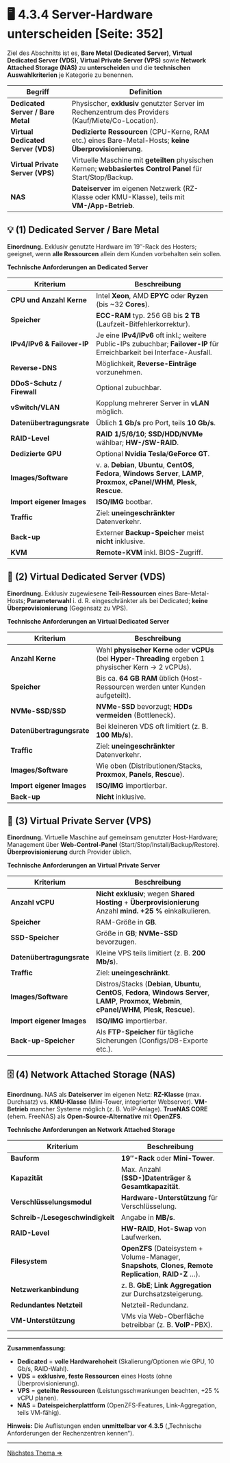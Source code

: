# 🖥️ 4.3.4 Server-Hardware unterscheiden [Seite: 352]

Ziel des Abschnitts ist es, **Bare Metal (Dedicated Server)**, **Virtual Dedicated Server (VDS)**, **Virtual Private Server (VPS)** sowie **Network Attached Storage (NAS)** zu **unterscheiden** und die **technischen Auswahlkriterien** je Kategorie zu benennen. 

| Begriff                            | Definition                                                                                                     |
| ---------------------------------- | -------------------------------------------------------------------------------------------------------------- |
| **Dedicated Server / Bare Metal**  | Physischer, **exklusiv** genutzter Server im Rechenzentrum des Providers (Kauf/Miete/Co-Location).             |
| **Virtual Dedicated Server (VDS)** | **Dedizierte Ressourcen** (CPU-Kerne, RAM etc.) eines Bare-Metal-Hosts; **keine Überprovisionierung**.         |
| **Virtual Private Server (VPS)**   | Virtuelle Maschine mit **geteilten** physischen Kernen; **webbasiertes Control Panel** für Start/Stop/Backup.  |
| **NAS**                            | **Dateiserver** im eigenen Netzwerk (RZ-Klasse oder KMU-Klasse), teils mit **VM-/App-Betrieb**.                |

## 💡 (1) Dedicated Server / Bare Metal

**Einordnung.** Exklusiv genutzte Hardware im 19″-Rack des Hosters; geeignet, wenn **alle Ressourcen** allein dem Kunden vorbehalten sein sollen. 

**Technische Anforderungen an Dedicated Server**

| Kriterium                   | Beschreibung                                                                                                                            |
| --------------------------- | --------------------------------------------------------------------------------------------------------------------------------------- |
| **CPU und Anzahl Kerne**    | Intel **Xeon**, AMD **EPYC** oder **Ryzen** (bis ~32 **Cores**).                                                                        |
| **Speicher**                | **ECC-RAM** typ. 256 GB bis **2 TB** (Laufzeit-Bitfehlerkorrektur).                                                                     |
| **IPv4/IPv6 & Failover-IP** | Je eine **IPv4/IPv6** oft inkl.; weitere Public-IPs zubuchbar; **Failover-IP** für Erreichbarkeit bei Interface-Ausfall.                |
| **Reverse-DNS**             | Möglichkeit, **Reverse-Einträge** vorzunehmen.                                                                                          |
| **DDoS-Schutz / Firewall**  | Optional zubuchbar.                                                                                                                     |
| **vSwitch/VLAN**            | Kopplung mehrerer Server in **vLAN** möglich.                                                                                           |
| **Datenübertragungsrate**   | Üblich **1 Gb/s** pro Port, teils **10 Gb/s**.                                                                                          |
| **RAID-Level**              | **RAID 1/5/6/10**; **SSD/HDD/NVMe** wählbar; **HW-/SW-RAID**.                                                                           |
| **Dedizierte GPU**          | Optional **Nvidia Tesla**/**GeForce GT**.                                                                                               |
| **Images/Software**         | v. a. **Debian**, **Ubuntu**, **CentOS**, **Fedora**, **Windows Server**, **LAMP**, **Proxmox**, **cPanel/WHM**, **Plesk**, **Rescue**. |
| **Import eigener Images**   | **ISO/IMG** bootbar.                                                                                                                    |
| **Traffic**                 | Ziel: **uneingeschränkter** Datenverkehr.                                                                                               |
| **Back-up**                 | Externer **Backup-Speicher** meist **nicht** inklusive.                                                                                 |
| **KVM**                     | **Remote-KVM** inkl. BIOS-Zugriff.                                                                                                      |

## 🧩 (2) Virtual Dedicated Server (VDS)

**Einordnung.** Exklusiv zugewiesene **Teil-Ressourcen** eines Bare-Metal-Hosts; **Parameterwahl** i. d. R. eingeschränkter als bei Dedicated; **keine Überprovisionierung** (Gegensatz zu VPS). 

**Technische Anforderungen an Virtual Dedicated Server** 

| Kriterium                 | Beschreibung                                                                                            |
| ------------------------- | ------------------------------------------------------------------------------------------------------- |
| **Anzahl Kerne**          | Wahl **physischer Kerne** oder **vCPUs** (bei **Hyper-Threading** ergeben 1 physischer Kern → 2 vCPUs). |
| **Speicher**              | Bis ca. **64 GB RAM** üblich (Host-Ressourcen werden unter Kunden aufgeteilt).                          |
| **NVMe-SSD/SSD**          | **NVMe-SSD** bevorzugt; **HDDs vermeiden** (Bottleneck).                                                |
| **Datenübertragungsrate** | Bei kleineren VDS oft limitiert (z. B. **100 Mb/s**).                                                   |
| **Traffic**               | Ziel: **uneingeschränkter** Datenverkehr.                                                               |
| **Images/Software**       | Wie oben (Distributionen/Stacks, **Proxmox**, **Panels**, **Rescue**).                                  |
| **Import eigener Images** | **ISO/IMG** importierbar.                                                                               |
| **Back-up**               | **Nicht** inklusive.                                                                                    |

## 🧪 (3) Virtual Private Server (VPS)

**Einordnung.** Virtuelle Maschine auf gemeinsam genutzter Host-Hardware; Management über **Web-Control-Panel** (Start/Stop/Install/Backup/Restore). **Überprovisionierung** durch Provider üblich. 

**Technische Anforderungen an Virtual Private Server** 

| Kriterium                 | Beschreibung                                                                                                                                                   |
| ------------------------- | -------------------------------------------------------------------------------------------------------------------------------------------------------------- |
| **Anzahl vCPU**           | **Nicht exklusiv**; wegen **Shared Hosting** + **Überprovisionierung** Anzahl **mind. +25 %** einkalkulieren.                                                  |
| **Speicher**              | RAM-Größe in **GB**.                                                                                                                                           |
| **SSD-Speicher**          | Größe in **GB**; **NVMe-SSD** bevorzugen.                                                                                                                      |
| **Datenübertragungsrate** | Kleine VPS teils limitiert (z. B. **200 Mb/s**).                                                                                                               |
| **Traffic**               | Ziel: **uneingeschränkt**.                                                                                                                                     |
| **Images/Software**       | Distros/Stacks (**Debian**, **Ubuntu**, **CentOS**, **Fedora**, **Windows Server**, **LAMP**, **Proxmox**, **Webmin**, **cPanel/WHM**, **Plesk**, **Rescue**). |
| **Import eigener Images** | **ISO/IMG** importierbar.                                                                                                                                      |
| **Back-up-Speicher**      | Als **FTP-Speicher** für tägliche Sicherungen (Configs/DB-Exporte etc.).                                                                                       |

## 🗄️ (4) Network Attached Storage (NAS)

**Einordnung.** NAS als **Dateiserver** im eigenen Netz: **RZ-Klasse** (max. Durchsatz) vs. **KMU-Klasse** (Mini-Tower, integrierter Webserver). **VM-Betrieb** mancher Systeme möglich (z. B. VoIP-Anlage). **TrueNAS CORE** (ehem. FreeNAS) als **Open-Source-Alternative** mit **OpenZFS**.

**Technische Anforderungen an Network Attached Storage** 

| Kriterium                        | Beschreibung                                                                                                 |
| -------------------------------- | ------------------------------------------------------------------------------------------------------------ |
| **Bauform**                      | **19″-Rack** oder **Mini-Tower**.                                                                            |
| **Kapazität**                    | Max. Anzahl **(SSD-)Datenträger** & **Gesamtkapazität**.                                                     |
| **Verschlüsselungsmodul**        | **Hardware-Unterstützung** für Verschlüsselung.                                                              |
| **Schreib-/Lesegeschwindigkeit** | Angabe in **MB/s**.                                                                                          |
| **RAID-Level**                   | **HW-RAID**, **Hot-Swap** von Laufwerken.                                                                    |
| **Filesystem**                   | **OpenZFS** (Dateisystem + Volume-Manager, **Snapshots**, **Clones**, **Remote Replication**, **RAID-Z** …). |
| **Netzwerkanbindung**            | z. B. **GbE**; **Link Aggregation** zur Durchsatzsteigerung.                                                 |
| **Redundantes Netzteil**         | Netzteil-Redundanz.                                                                                          |
| **VM-Unterstützung**             | VMs via Web-Oberfläche betreibbar (z. B. **VoIP**-PBX).                                                      |

---

**Zusammenfassung:**

* **Dedicated** = **volle Hardwarehoheit** (Skalierung/Optionen wie GPU, 10 Gb/s, RAID-Wahl).
* **VDS** = **exklusive, feste Ressourcen** eines Hosts (ohne Überprovisionierung).
* **VPS** = **geteilte Ressourcen** (Leistungsschwankungen beachten, +25 % vCPU planen).
* **NAS** = **Dateispeicherplattform** (OpenZFS-Features, Link-Aggregation, teils VM-fähig).

**Hinweis:** Die Auflistungen enden **unmittelbar vor 4.3.5** („Technische Anforderungen der Rechenzentren kennen“). 


---

[Nächstes Thema => ](./4.3.5_Technische_Anforderungen_der_Rechenzentren_kennen.md)